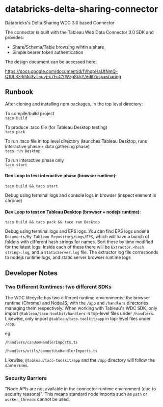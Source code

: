 # databricks-delta-sharing-connector
Databricks's Delta Sharing WDC 3.0 based Connector

The connector is built with the Tableau Web Data Connector 3.0 SDK and provides:
- Share/Schema/Table browsing wihtin a share
- Simple bearer token authentication


The design document can be accessed here: 

https://docs.google.com/document/d/1VhgpHaUfNmQ-Q10L3zRjMd3vT5uvj-c7FoCYWzg8k5Y/edit?usp=sharing

## Runbook

After cloning and installing npm packages, in the top level directory:

To compile/build project  
`taco build`

To produce .taco file (for Tableau Desktop testing)  
`taco pack`

To run .taco file in top level directory (launches Tableau Desktop, runs interactive phase + data gathering phase)  
`taco run Desktop`

To run interactive phase only  
`taco start`



#### Dev Loop to test interactive phase (browser runtime): 
`taco build && taco start`

Debug using terminal logs and console logs in browser (inspect element in chrome)


#### Dev Loop to test on Tableau Desktop (browser + nodejs runtime): 
`taco build && taco pack && taco run Desktop`

Debug using terminal logs and EPS logs. You can find EPS logs under a `Documents/My Tableau Repository/Logs/EPS`, which will have a bunch of folders with different hash strings for names. Sort these by time modified for the latest logs. Inside each of these there will be `Extractor.<hash string>.log`, and a `StaticServer.log` file. The extractor log file corresponds to nodejs runtime logs, and static server browser runtime logs

## Developer Notes
### Two Different Runtimes: two different SDKs
The WDC lifecycle has two different runtime environments: the browser runtime (Chrome) and NodeJS, with the `/app` and `/handlers` directories 
managing them respectively. When working with Tableau's WDC SDK, only import `@tableau/taco-toolkit/handlers` in top-level files under `/handlers`. Likewise, only import `@tableau/taco-toolkit/app` in top-level files under `/app`.

eg. 

`/handlers/canUseHandlerImports.ts`

`/handlers/utils/cannotUseHandlerImports.ts`

Likewise, `@tableau/taco-toolkit/app` and the `/app` directory will follow the same rules.

### Security Barriers
"Node APIs are not available in the connector runtime environment (due to security reasons)". This means standard node imports such as `path` or `worker_threads` cannot be used.
